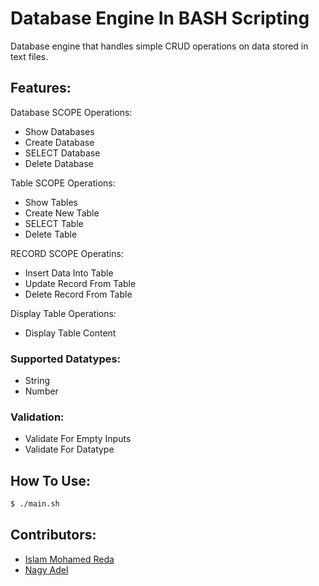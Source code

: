 # Database Engine In BASH Scripting

Database engine that handles simple CRUD operations on data stored in text files.


## Features:
Database SCOPE Operations:
* Show Databases
* Create Database
* SELECT Database
* Delete Database

Table SCOPE Operations:
* Show Tables
* Create New Table
* SELECT Table
* Delete Table

RECORD SCOPE Operatins:
* Insert Data Into Table
* Update Record From Table
* Delete Record From Table

Display Table Operations:
* Display Table Content


### Supported Datatypes:
* String
* Number

### Validation:
* Validate For Empty Inputs
* Validate For Datatype

## How To Use:
```sh
$ ./main.sh
```

## Contributors:
* [Islam Mohamed Reda](https://github.com/IslamReda)
* [Nagy Adel](https://github.com/nagy1992)
